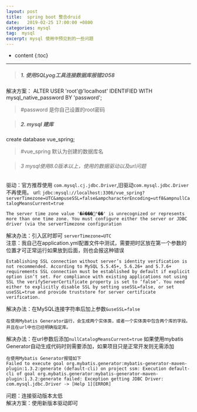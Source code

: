 ```yaml
---
layout: post
title:  spring boot 整合druid
date:   2019-02-25 17:00:00 +0800
categories: mysql
tag:  mysql
excerpt: mysql 使用中预见到的一些问题
---
```



* content
{:toc}


---------------------------------

>##### 1. 使用SQLyog工具连接数据库报错2058
解决方案：
ALTER USER 'root'@'localhost' IDENTIFIED WITH mysql_native_password BY 'password';
>#password 是你自己设置的root密码


>##### 2. mysql 建库
 create database vue_spring;   
>#vue_spring 默认为创建的数据库名


>###### 3 mysql使用8.0版本以上，使用的数据驱动以及url问题
 驱动：官方推荐使用 `com.mysql.cj.jdbc.Driver`,旧驱动`com.mysql.jdbc.Driver`不再使用。
 url:
 `jdbc:mysql://localhost:3306/vue_spring?serverTimezone=UTC&ampuseSSL=false&ampcharacterEncoding=utf8&ampnullCatalogMeansCurrent=true`
```
The server time zone value '�й���׼ʱ��' is unrecognized or represents more than one time zone. You must configure either the server or JDBC driver (via the serverTimezone configuration
```
解决办法：引入区时即可 `serverTimezone=UTC`  
注意：我自己在application.yml配置文件中测试，需要把时区放在第一个参数的位置才可正常运行如果放到后面，则也会报这种错误
```
Establishing SSL connection without server’s identity verification is not recommended. According to MySQL 5.5.45+, 5.6.26+ and 5.7.6+ requirements SSL connection must be established by default if explicit option isn’t set. For compliance with existing applications not using SSL the verifyServerCertificate property is set to ‘false’. You need either to explicitly disable SSL by setting useSSL=false, or set useSSL=true and provide truststore for server certificate verification.
```    
解决办法：在MySQL连接字符串后加上参数`&useSSL=false`  
```
在使用Mybatis Generator运行，会生成两个实体类，或者一个实体类中包含两个库的字段。并且在url中也已经明确指定库。
```
解决办法：在url参数后添加`nullCatalogMeansCurrent=true` 如果使用mybatis Generator自动生成代码时则需要添加，如果项目只是正常开发则无需添加
```
在使用Mybatis Generator报错如下
Failed to execute goal org.mybatis.generator:mybatis-generator-maven-plugin:1.3.2:generate (default-cli) on project ssm: Execution default-cli of goal org.mybatis.generator:mybatis-generator-maven-plugin:1.3.2:generate failed: Exception getting JDBC Driver: com.mysql.jdbc.Driver -> [Help 1][ERROR]
```
问题：连接驱动版本太低   
解决方案：使用新版本驱动即可
